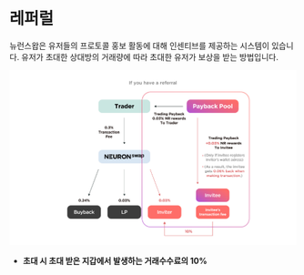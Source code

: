 # 레퍼럴

뉴런스왑은 유저들의 프로토콜 홍보 활동에 대해 인센티브를 제공하는 시스템이 있습니다. 유저가 초대한 상대방의 거래량에 따라 초대한 유저가 보상을 받는 방법입니다.

![](<../.gitbook/assets/백서그래픽정리 레퍼럴 사용하는 경우.jpg>)

* **초대 시 초대 받은 지갑에서 발생하는 거래수수료의 10%**

